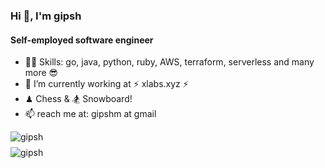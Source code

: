 ### Hi 👋, I'm gipsh

#### Self-employed software engineer 

- 🐱‍👤 Skills: go, java, python, ruby, AWS, terraform, serverless and many more 😎
- 🔭 I’m currently working at ⚡ xlabs.xyz ⚡ 
- ♟ Chess & 🏂 Snowboard!
- 📫 reach me at: gipshm at gmail


<div style="width: 100%; display:flex; justify-content: space-between; flex-wrap: wrap;">
  <div style="display: grid; grid-template-columns: auto; gap: 8px;">
    <img src="https://github-readme-stats.vercel.app/api?username=gipsh&show_icons=true&locale=en" alt="gipsh" />
    <img src="https://github-readme-streak-stats.herokuapp.com/?user=gipsh" alt="gipsh" />
  </div>
</div>

<!--
**gipsh/gipsh** is a ✨ _special_ ✨ repository because its `README.md` (this file) appears on your GitHub profile.

Here are some ideas to get you started:

- 🔭 I’m currently working on ...
- 🌱 I’m currently learning ...
- 👯 I’m looking to collaborate on blockachain, web3, smart contracts, solidity
- 🤔 I’m looking for help with ...
- 💬 Ask me about ...
- 📫 How to reach me: ...
- 😄 Pronouns: ...
- ⚡ Fun fact: ...
- 🐱‍👤 Skills: golang, java, ruby, AWS 
-->
